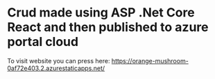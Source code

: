 # Crud made using ASP .Net Core React and then published to azure portal cloud
To visit website you can press here: https://orange-mushroom-0af72e403.2.azurestaticapps.net/
